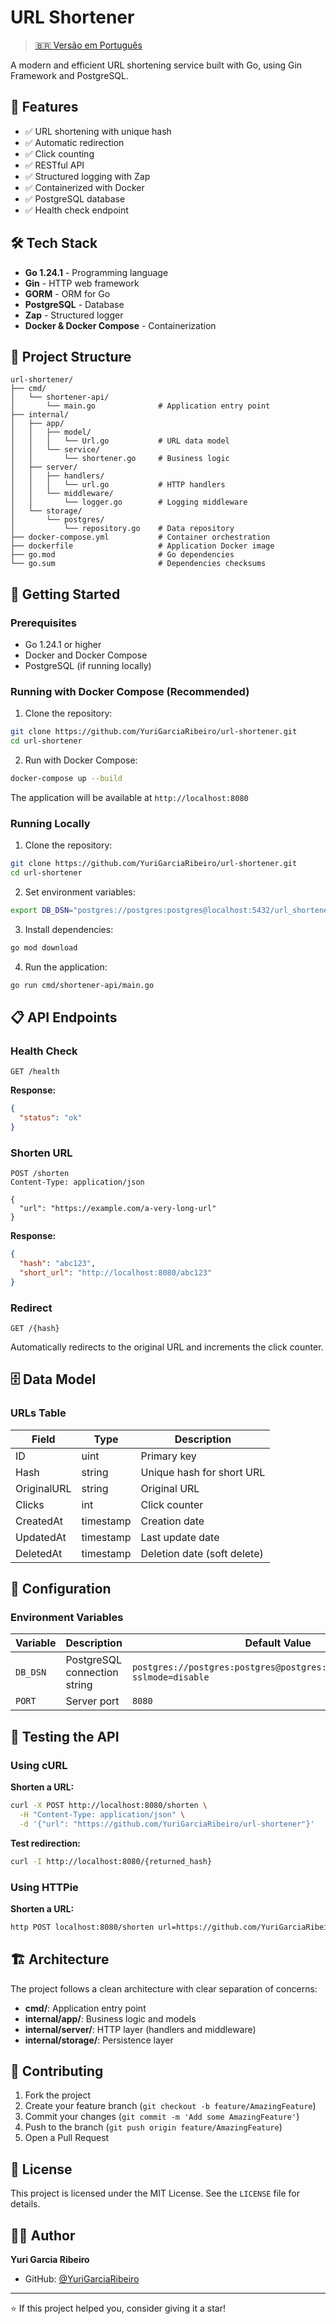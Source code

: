 # URL Shortener

> [🇧🇷 Versão em Português](README.pt-br.md)

A modern and efficient URL shortening service built with Go, using Gin Framework and PostgreSQL.

## 🚀 Features

- ✅ URL shortening with unique hash
- ✅ Automatic redirection
- ✅ Click counting
- ✅ RESTful API
- ✅ Structured logging with Zap
- ✅ Containerized with Docker
- ✅ PostgreSQL database
- ✅ Health check endpoint

## 🛠️ Tech Stack

- **Go 1.24.1** - Programming language
- **Gin** - HTTP web framework
- **GORM** - ORM for Go
- **PostgreSQL** - Database
- **Zap** - Structured logger
- **Docker & Docker Compose** - Containerization

## 📁 Project Structure

```
url-shortener/
├── cmd/
│   └── shortener-api/
│       └── main.go              # Application entry point
├── internal/
│   ├── app/
│   │   ├── model/
│   │   │   └── Url.go           # URL data model
│   │   └── service/
│   │       └── shortener.go     # Business logic
│   ├── server/
│   │   ├── handlers/
│   │   │   └── url.go           # HTTP handlers
│   │   └── middleware/
│   │       └── logger.go        # Logging middleware
│   └── storage/
│       └── postgres/
│           └── repository.go    # Data repository
├── docker-compose.yml           # Container orchestration
├── dockerfile                   # Application Docker image
├── go.mod                       # Go dependencies
└── go.sum                       # Dependencies checksums
```

## 🚀 Getting Started

### Prerequisites

- Go 1.24.1 or higher
- Docker and Docker Compose
- PostgreSQL (if running locally)

### Running with Docker Compose (Recommended)

1. Clone the repository:
```bash
git clone https://github.com/YuriGarciaRibeiro/url-shortener.git
cd url-shortener
```

2. Run with Docker Compose:
```bash
docker-compose up --build
```

The application will be available at `http://localhost:8080`

### Running Locally

1. Clone the repository:
```bash
git clone https://github.com/YuriGarciaRibeiro/url-shortener.git
cd url-shortener
```

2. Set environment variables:
```bash
export DB_DSN="postgres://postgres:postgres@localhost:5432/url_shortener?sslmode=disable"
```

3. Install dependencies:
```bash
go mod download
```

4. Run the application:
```bash
go run cmd/shortener-api/main.go
```

## 📋 API Endpoints

### Health Check
```http
GET /health
```

**Response:**
```json
{
  "status": "ok"
}
```

### Shorten URL
```http
POST /shorten
Content-Type: application/json

{
  "url": "https://example.com/a-very-long-url"
}
```

**Response:**
```json
{
  "hash": "abc123",
  "short_url": "http://localhost:8080/abc123"
}
```

### Redirect
```http
GET /{hash}
```

Automatically redirects to the original URL and increments the click counter.

## 🗄️ Data Model

### URLs Table

| Field       | Type      | Description                  |
|-------------|-----------|------------------------------|
| ID          | uint      | Primary key                  |
| Hash        | string    | Unique hash for short URL    |
| OriginalURL | string    | Original URL                 |
| Clicks      | int       | Click counter                |
| CreatedAt   | timestamp | Creation date                |
| UpdatedAt   | timestamp | Last update date             |
| DeletedAt   | timestamp | Deletion date (soft delete)  |

## 🔧 Configuration

### Environment Variables

| Variable | Description | Default Value |
|----------|-------------|---------------|
| `DB_DSN` | PostgreSQL connection string | `postgres://postgres:postgres@postgres:5432/url_shortener?sslmode=disable` |
| `PORT`   | Server port | `8080` |

## 🧪 Testing the API

### Using cURL

**Shorten a URL:**
```bash
curl -X POST http://localhost:8080/shorten \
  -H "Content-Type: application/json" \
  -d '{"url": "https://github.com/YuriGarciaRibeiro/url-shortener"}'
```

**Test redirection:**
```bash
curl -I http://localhost:8080/{returned_hash}
```

### Using HTTPie

**Shorten a URL:**
```bash
http POST localhost:8080/shorten url=https://github.com/YuriGarciaRibeiro/url-shortener
```

## 🏗️ Architecture

The project follows a clean architecture with clear separation of concerns:

- **cmd/**: Application entry point
- **internal/app/**: Business logic and models
- **internal/server/**: HTTP layer (handlers and middleware)
- **internal/storage/**: Persistence layer

## 🤝 Contributing

1. Fork the project
2. Create your feature branch (`git checkout -b feature/AmazingFeature`)
3. Commit your changes (`git commit -m 'Add some AmazingFeature'`)
4. Push to the branch (`git push origin feature/AmazingFeature`)
5. Open a Pull Request

## 📝 License

This project is licensed under the MIT License. See the `LICENSE` file for details.

## 👨‍💻 Author

**Yuri Garcia Ribeiro**
- GitHub: [@YuriGarciaRibeiro](https://github.com/YuriGarciaRibeiro)

---

⭐ If this project helped you, consider giving it a star!
 
